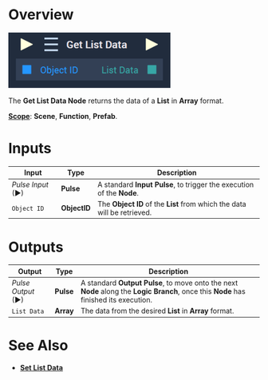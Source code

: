 # Overview

![The Get List Data Node.](../../../.gitbook/assets/getlistdata.png)

The **Get List Data Node** returns the data of a **List** in **Array** format.

[**Scope**](../../overview.md#scopes): **Scene**, **Function**, **Prefab**.


# Inputs

|Input|Type|Description|
|---|---|---|
|*Pulse Input* (►)|**Pulse**|A standard **Input Pulse**, to trigger the execution of the **Node**.|
|`Object ID`|**ObjectID**|The **Object ID** of the **List** from which the data will be retrieved.|

# Outputs

|Output|Type|Description|
|---|---|---|
|*Pulse Output* (►)|**Pulse**|A standard **Output Pulse**, to move onto the next **Node** along the **Logic Branch**, once this **Node** has finished its execution.|
|`List Data`|**Array**|The data from the desired **List** in **Array** format.|

# See Also

* [**Set List Data**](setlistdata.md)

